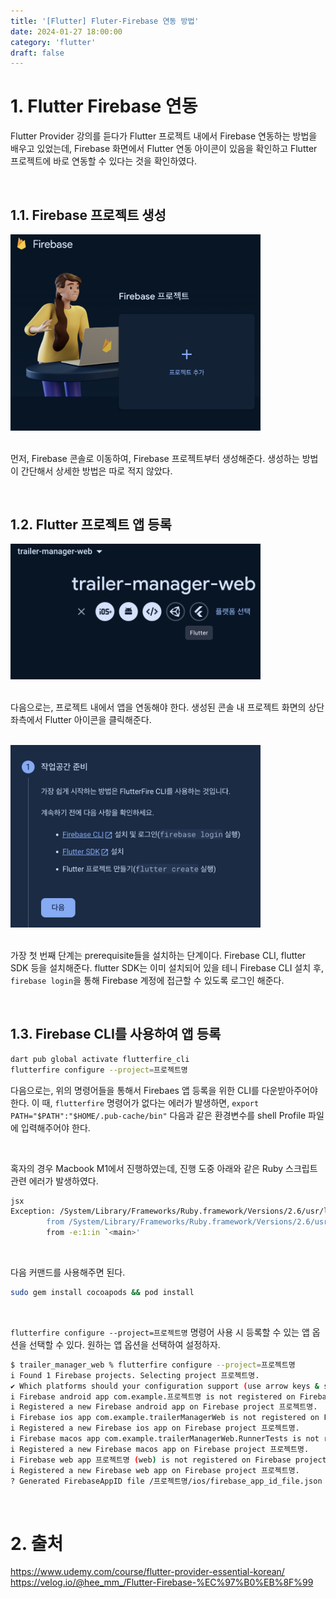 ```yaml
---
title: '[Flutter] Fluter-Firebase 연동 방법'
date: 2024-01-27 18:00:00
category: 'flutter'
draft: false
---
```


# 1. Flutter Firebase 연동

Flutter Provider 강의를 듣다가 Flutter 프로젝트 내에서 Firebase 연동하는 방법을 배우고 있었는데, Firebase 화면에서 Flutter 연동 아이콘이 있음을 확인하고 Flutter 프로젝트에 바로 연동할 수 있다는 것을 확인하였다.

</br>

## 1.1. Firebase 프로젝트 생성

<div align="left">
  <img src="./images/firebase/1.png" width="400px" />
</div>

</br>

먼저, Firebase 콘솔로 이동하여, Firebase 프로젝트부터 생성해준다. 생성하는 방법이 간단해서 상세한 방법은 따로 적지 않았다.

</br>

## 1.2. Flutter 프로젝트 앱 등록

<div align="left">
  <img src="./images/firebase/3.png" width="400px" />
</div>

</br>

다음으로는, 프로젝트 내에서 앱을 연동해야 한다. 생성된 콘솔 내 프로젝트 화면의 상단 좌측에서 Flutter 아이콘을 클릭해준다.

</br>

<div align="left">
  <img src="./images/firebase/2.png" width="400px" />
</div>

</br>

가장 첫 번째 단계는 prerequisite들을 설치하는 단계이다. Firebase CLI, flutter SDK 등을 설치해준다. flutter SDK는 이미 설치되어 있을 테니 Firebase CLI 설치 후, `firebase login`을 통해 Firebase 계정에 접근할 수 있도록 로그인 해준다.

</br>

## 1.3. Firebase CLI를 사용하여 앱 등록

```sh
dart pub global activate flutterfire_cli
flutterfire configure --project=프로젝트명
```

다음으로는, 위의 명령어들을 통해서 Firebaes 앱 등록을 위한 CLI를 다운받아주어야 한다. 이 때, `flutterfire` 명령어가 없다는 에러가 발생하면, `export PATH="$PATH":"$HOME/.pub-cache/bin"` 다음과 같은 환경변수를 shell Profile 파일에 입력해주어야 한다.

</br>

혹자의 경우 Macbook M1에서 진행하였는데, 진행 도중 아래와 같은 Ruby 스크립트 관련 에러가 발생하였다.

```sh
jsx
Exception: /System/Library/Frameworks/Ruby.framework/Versions/2.6/usr/lib/ruby/2.6.0/rubygems/core_ext/kernel_require.rb:54:in `require': cannot load such file -- xcodeproj (LoadError)
        from /System/Library/Frameworks/Ruby.framework/Versions/2.6/usr/lib/ruby/2.6.0/rubygems/core_ext/kernel_require.rb:54:in `require'
        from -e:1:in `<main>'
```

</br>

다음 커맨드를 사용해주면 된다.

```sh
sudo gem install cocoapods && pod install
```

</br>

`flutterfire configure --project=프로젝트명` 명령어 사용 시 등록할 수 있는 앱 옵션을 선택할 수 있다. 원하는 앱 옵션을 선택하여 설정하자.

```sh
$ trailer_manager_web % flutterfire configure --project=프로젝트명
i Found 1 Firebase projects. Selecting project 프로젝트명.
✔ Which platforms should your configuration support (use arrow keys & space to select)? · android, ios, macos, web
i Firebase android app com.example.프로젝트명 is not registered on Firebase project 프로젝트명.
i Registered a new Firebase android app on Firebase project 프로젝트명.
i Firebase ios app com.example.trailerManagerWeb is not registered on Firebase project 프로젝트명.
i Registered a new Firebase ios app on Firebase project 프로젝트명.
i Firebase macos app com.example.trailerManagerWeb.RunnerTests is not registered on Firebase project 프로젝트명.
i Registered a new Firebase macos app on Firebase project 프로젝트명.
i Firebase web app 프로젝트명 (web) is not registered on Firebase project 프로젝트명.
i Registered a new Firebase web app on Firebase project 프로젝트명.
? Generated FirebaseAppID file /프로젝트명/ios/firebase_app_id_file.json already exists, do you want to override it? (y/n) › yes
```

</br>

# 2. 출처
https://www.udemy.com/course/flutter-provider-essential-korean/</br>
https://velog.io/@hee_mm_/Flutter-Firebase-%EC%97%B0%EB%8F%99</br>
